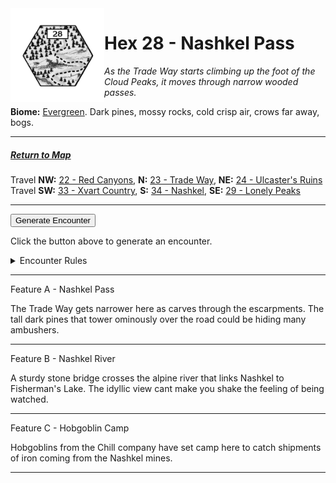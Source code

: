 
<img align="left" width=150px src="/images/Hexes/hex28.png">
<h1>Hex 28 - Nashkel Pass</h1>

*As the Trade Way starts climbing up the foot of the Cloud Peaks, it moves through narrow wooded passes.*

**Biome:** <u>Evergreen</u>. Dark pines, mossy rocks, cold crisp air, crows far away, bogs.

---

##### [Return to Map](https://saltygoo.github.io/2024/12/31/BGHex/)
Travel **NW:** [22 - Red Canyons](/pages/BaldurHex/22-RedCanyons), **N:** [23 - Trade Way](/pages/BaldurHex/23-TradeWay), **NE:** [24 - Ulcaster's Ruins](/pages/BaldurHex/24-Ulcaster)<br>
Travel **SW:** [33 - Xvart Country](/pages/BaldurHex/33-Xvart), **S:** [34 - Nashkel](/pages/BaldurHex/34-Nashkel), **SE:** [29 - Lonely Peaks](/pages/BaldurHex/29-Lonely)

 ---
 
<button id="generateText" >Generate Encounter</button> <br>

<span class="grey" id="result" style="height: 75px;"> Click the button above to generate an encounter. </span>

<details markdown="1">
<summary>Encounter Rules</summary>
Generate an encounter the first time the party goes to one of this hex's features and every 12 hours. Encounters can happen on the way to the location or at the destination. If an encounter would happen while the party rests, good survival skills while setting up camp make the encounter happen after the full rest is completed. Search the [Baldur's Gate Wiki](https://baldursgate.fandom.com/wiki/Baldur%27s_Gate_Wiki) for informations on named NPC. Do not hesitate to replace any named NPC by one the players have already met from time to time! It makes for a better story.
</details>

 ---

<span class="blacktitle"> Feature A - Nashkel Pass</span>

The Trade Way gets narrower here as carves through the escarpments. The tall dark pines that tower ominously over the road could be hiding many ambushers.

---

<span class="blacktitle"> Feature B - Nashkel River</span>

A sturdy stone bridge crosses the alpine river that links Nashkel to Fisherman's Lake. The idyllic view cant make you shake the feeling of being watched.

---

<span class="blacktitle"> Feature C - Hobgoblin Camp</span>

Hobgoblins from the Chill company have set camp here to catch shipments of iron coming from the Nashkel mines. 

---

<script>
    const climate1 = "Evergreen";
    const climate2 = "Evergreen";
</script>
<script src="/scripts/BGencounter.js"></script>
